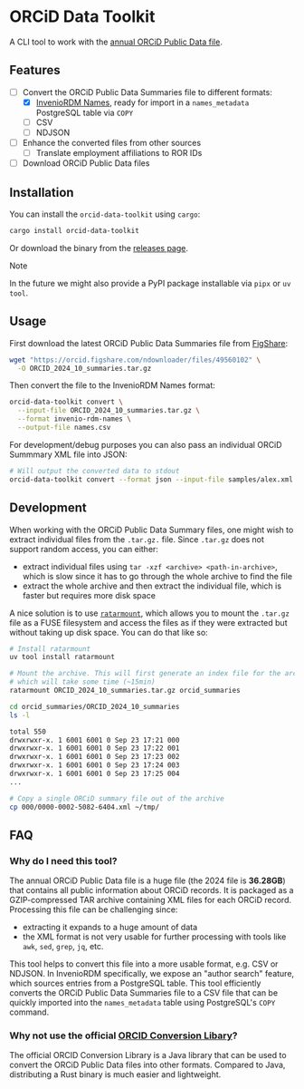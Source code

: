 # ORCiD Data Toolkit

A CLI tool to work with the [annual ORCiD Public Data file](https://info.orcid.org/documentation/integration-guide/working-with-bulk-data/).

## Features

- [ ] Convert the ORCiD Public Data Summaries file to different formats:
  - [x] [InvenioRDM Names](https://inveniordm.docs.cern.ch/customize/vocabularies/names/), ready
    for import in a `names_metadata` PostgreSQL table via `COPY`
  - [ ] CSV
  - [ ] NDJSON
- [ ] Enhance the converted files from other sources
  - [ ] Translate employment affiliations to ROR IDs
- [ ] Download ORCiD Public Data files

## Installation

You can install the `orcid-data-toolkit` using `cargo`:

```bash
cargo install orcid-data-toolkit
```

Or download the binary from the [releases page](https://github.com/inveniosoftware/orcid-data-toolkit/releases).

> [!NOTE]
> In the future we might also provide a PyPI package installable via `pipx` or
> `uv tool`.

## Usage

First download the latest ORCiD Public Data Summaries file from
[FigShare](https://doi.org/10.23640/07243.27151305.v1):

```bash
wget "https://orcid.figshare.com/ndownloader/files/49560102" \
  -O ORCID_2024_10_summaries.tar.gz
```

Then convert the file to the InvenioRDM Names format:

```bash
orcid-data-toolkit convert \
  --input-file ORCID_2024_10_summaries.tar.gz \
  --format invenio-rdm-names \
  --output-file names.csv
```

For development/debug purposes you can also pass an individual ORCiD Summmary
XML file into JSON:

```bash
# Will output the converted data to stdout
orcid-data-toolkit convert --format json --input-file samples/alex.xml
```

## Development

When working with the ORCiD Public Data Summary files, one might wish to extract
individual files from the `.tar.gz.` file. Since `.tar.gz` does not support
random access, you can either:

- extract individual files using `tar -xzf <archive> <path-in-archive>`, which
  is slow since it has to go through the whole archive to find the file
- extract the whole archive and then extract the individual file, which is
  faster but requires more disk space

A nice solution is to use [`ratarmount`](https://github.com/mxmlnkn/ratarmount),
which allows you to mount the `.tar.gz` file as a FUSE filesystem and access the
files as if they were extracted but without taking up disk space. You can do
that like so:

```bash
# Install ratarmount
uv tool install ratarmount

# Mount the archive. This will first generate an index file for the archive
# which will take some time (~15min)
ratarmount ORCID_2024_10_summaries.tar.gz orcid_summaries

cd orcid_summaries/ORCID_2024_10_summaries
ls -l

total 550
drwxrwxr-x. 1 6001 6001 0 Sep 23 17:21 000
drwxrwxr-x. 1 6001 6001 0 Sep 23 17:22 001
drwxrwxr-x. 1 6001 6001 0 Sep 23 17:23 002
drwxrwxr-x. 1 6001 6001 0 Sep 23 17:24 003
drwxrwxr-x. 1 6001 6001 0 Sep 23 17:25 004
...

# Copy a single ORCiD summary file out of the archive
cp 000/0000-0002-5082-6404.xml ~/tmp/
```

## FAQ

### Why do I need this tool?

The annual ORCiD Public Data file is a huge file (the 2024 file is **36.28GB**)
that contains all public information about ORCiD records. It is packaged as a
GZIP-compressed TAR archive containing XML files for each ORCiD record.
Processing this file can be challenging since:

- extracting it expands to a huge amount of data
- the XML format is not very usable for further processing with tools like
  `awk`, `sed`, `grep`, `jq`, etc.

This tool helps to convert this file into a more usable format, e.g. CSV or
NDJSON. In InvenioRDM specifically, we expose an "author search" feature, which
sources entries from a PostgreSQL table. This tool efficiently converts the
ORCiD Public Data Summaries file to a CSV file that can be quickly imported into
the `names_metadata` table using PostgreSQL's `COPY` command.

### Why not use the official [ORCID Conversion Libary](https://github.com/ORCID/orcid-conversion-lib)?

The official ORCID Conversion Library is a Java library that can be used to
convert the ORCiD Public Data files into other formats. Compared to Java,
distributing a Rust binary is much easier and lightweight.
